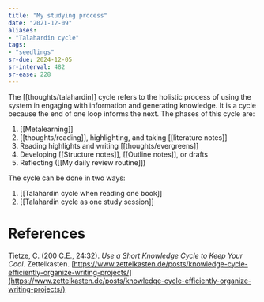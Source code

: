 ```yaml
---
title: "My studying process"
date: "2021-12-09"
aliases:
- "Talahardin cycle"
tags:
- "seedlings"
sr-due: 2024-12-05
sr-interval: 482
sr-ease: 228
---
```


The [[thoughts/talahardin]] cycle refers to the holistic process of using the system in engaging with information and generating knowledge. It is a cycle because the end of one loop informs the next. The phases of this cycle are:

1. [[Metalearning]]
2. [[thoughts/reading]], highlighting, and taking [[literature notes]]
3. Reading highlights and writing [[thoughts/evergreens]]
4. Developing [[Structure notes]], [[Outline notes]], or drafts
5. Reflecting ([[My daily review routine]])

The cycle can be done in two ways:
1. [[Talahardin cycle when reading one book]]
2. [[Talahardin cycle as one study session]]

# References

Tietze, C. (200 C.E., 24:32). *Use a Short Knowledge Cycle to Keep Your Cool*. Zettelkasten. [https://www.zettelkasten.de/posts/knowledge-cycle-efficiently-organize-writing-projects/](https://www.zettelkasten.de/posts/knowledge-cycle-efficiently-organize-writing-projects/)